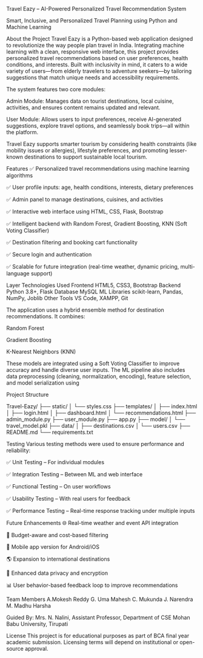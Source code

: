 Travel Eazy – AI-Powered Personalized Travel Recommendation System

Smart, Inclusive, and Personalized Travel Planning using Python and Machine Learning

About the Project
Travel Eazy is a Python-based web application designed to revolutionize the way people plan travel in India. Integrating machine learning with a clean, responsive web interface, this project provides personalized travel recommendations based on user preferences, health conditions, and interests. Built with inclusivity in mind, it caters to a wide variety of users—from elderly travelers to adventure seekers—by tailoring suggestions that match unique needs and accessibility requirements.

The system features two core modules:

Admin Module: Manages data on tourist destinations, local cuisine, activities, and ensures content remains updated and relevant.

User Module: Allows users to input preferences, receive AI-generated suggestions, explore travel options, and seamlessly book trips—all within the platform.

Travel Eazy supports smarter tourism by considering health constraints (like mobility issues or allergies), lifestyle preferences, and promoting lesser-known destinations to support sustainable local tourism.

Features
✅ Personalized travel recommendations using machine learning algorithms

✅ User profile inputs: age, health conditions, interests, dietary preferences

✅ Admin panel to manage destinations, cuisines, and activities

✅ Interactive web interface using HTML, CSS, Flask, Bootstrap

✅ Intelligent backend with Random Forest, Gradient Boosting, KNN (Soft Voting Classifier)

✅ Destination filtering and booking cart functionality

✅ Secure login and authentication

✅ Scalable for future integration (real-time weather, dynamic pricing, multi-language support)

Layer	Technologies Used
Frontend	HTML5, CSS3, Bootstrap
Backend	Python 3.8+, Flask
Database	MySQL
ML Libraries	scikit-learn, Pandas, NumPy, Joblib
Other Tools	VS Code, XAMPP, Git

The application uses a hybrid ensemble method for destination recommendations. It combines:

Random Forest

Gradient Boosting

K-Nearest Neighbors (KNN)

These models are integrated using a Soft Voting Classifier to improve accuracy and handle diverse user inputs. The ML pipeline also includes data preprocessing (cleaning, normalization, encoding), feature selection, and model serialization using

Project Structure

Travel-Eazy/
├── static/
│   └── styles.css
├── templates/
│   ├── index.html
│   ├── login.html
│   ├── dashboard.html
│   └── recommendations.html
├── admin_module.py
├── user_module.py
├── app.py
├── model/
│   └── travel_model.pkl
├── data/
│   ├── destinations.csv
│   └── users.csv
├── README.md
└── requirements.txt

Testing
Various testing methods were used to ensure performance and reliability:

✅ Unit Testing – For individual modules

✅ Integration Testing – Between ML and web interface

✅ Functional Testing – On user workflows

✅ Usability Testing – With real users for feedback

✅ Performance Testing – Real-time response tracking under multiple inputs

Future Enhancements
🌐 Real-time weather and event API integration

🧾 Budget-aware and cost-based filtering

📱 Mobile app version for Android/iOS

🌎 Expansion to international destinations

🔐 Enhanced data privacy and encryption

📊 User behavior-based feedback loop to improve recommendations

Team Members
A.Mokesh Reddy
G. Uma Mahesh 
C. Mukunda
J. Narendra
M. Madhu Harsha 

Guided By:
Mrs. N. Nalini, Assistant Professor, Department of CSE
Mohan Babu University, Tirupati

License
This project is for educational purposes as part of BCA final year academic submission. Licensing terms will depend on institutional or open-source approval.
